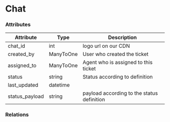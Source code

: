 # Chat

### Attributes

| Attribute       | Type      | Description                                |
| --------------- | --------- | ------------------------------------------ |
| chat\_id        | int       | logo url on our CDN                        |
| created\_by     | ManyToOne | User who created the ticket                |
| assigned\_to    | ManyToOne | Agent who is assigned to this ticket       |
| status          | string    | Status according to definition             |
| last\_updated   | datetime  |                                            |
| status\_payload | string    | payload according to the status definition |

### Relations
